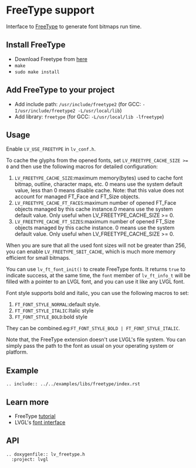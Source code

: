 
# FreeType support
Interface to [FreeType](https://www.freetype.org/) to generate font bitmaps run time.

## Install FreeType
- Download Freetype from [here](https://sourceforge.net/projects/freetype/files/)
- `make`
- `sudo make install`

## Add FreeType to your project
- Add include path: `/usr/include/freetype2` (for GCC: `-I/usr/include/freetype2 -L/usr/local/lib`)
- Add library: `freetype` (for GCC: `-L/usr/local/lib -lfreetype`)

## Usage
Enable `LV_USE_FREETYPE` in `lv_conf.h`.

To cache the glyphs from the opened fonts, set  `LV_FREETYPE_CACHE_SIZE >= 0` and then use the following macros for detailed configuration:
1. `LV_FREETYPE_CACHE_SIZE`:maximum memory(bytes) used to cache font bitmap, outline, character maps, etc. 0 means use the system default value, less than 0 means disable cache. Note: that this value does not account for managed FT_Face and FT_Size objects.
1. `LV_FREETYPE_CACHE_FT_FACES`:maximum number of opened FT_Face objects managed by this cache instance.0 means use the system default value. Only useful when LV_FREETYPE_CACHE_SIZE >= 0.
1. `LV_FREETYPE_CACHE_FT_SIZES`:maximum number of opened FT_Size objects managed by this cache instance. 0 means use the system default value. Only useful when LV_FREETYPE_CACHE_SIZE >= 0.

When you are sure that all the used font sizes will not be greater than 256, you can enable `LV_FREETYPE_SBIT_CACHE`, which is much more memory efficient for small bitmaps.

You can use `lv_ft_font_init()` to create FreeType fonts. It returns `true` to indicate success, at the same time, the `font` member of `lv_ft_info_t` will be filled with a pointer to an LVGL font, and you can use it like any LVGL font.

Font style supports bold and italic, you can use the following macros to set:
1. `FT_FONT_STYLE_NORMAL`:default style.
1. `FT_FONT_STYLE_ITALIC`:Italic style
1. `FT_FONT_STYLE_BOLD`:bold style

They can be combined.eg:`FT_FONT_STYLE_BOLD | FT_FONT_STYLE_ITALIC`.

Note that, the FreeType extension doesn't use LVGL's file system.
You can simply pass the path to the font as usual on your operating system or platform.

## Example
```eval_rst
.. include:: ../../examples/libs/freetype/index.rst
```


## Learn more
- FreeType [tutorial](https://www.freetype.org/freetype2/docs/tutorial/step1.html)
- LVGL's [font interface](https://docs.lvgl.io/v7/en/html/overview/font.html#add-a-new-font-engine)


## API
```eval_rst
.. doxygenfile:: lv_freetype.h
  :project: lvgl
```